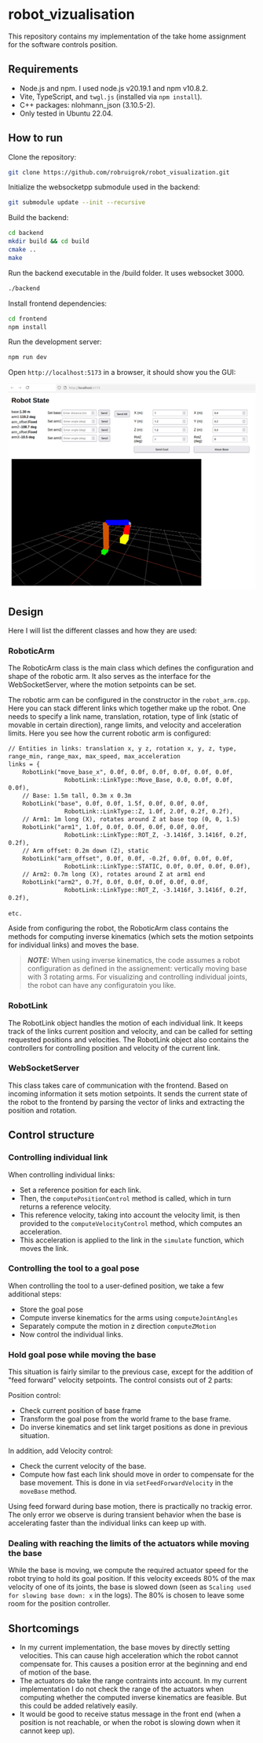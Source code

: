 # robot_vizualisation

This repository contains my implementation of the take home assignment for the software controls position.

## Requirements
- Node.js and npm. I used node.js v20.19.1 and npm v10.8.2.
- Vite, TypeScript, and `twgl.js` (installed via `npm install`).
- C++ packages: nlohmann_json (3.10.5-2).
- Only tested in Ubuntu 22.04.


## How to run
Clone the repository:
```bash
git clone https://github.com/robruigrok/robot_visualization.git
```
Initialize the websocketpp submodule used in the backend:
```bash
git submodule update --init --recursive 
```

Build the backend:
```bash
cd backend
mkdir build && cd build
cmake ..
make
```
Run the backend executable in the /build folder. It uses websocket 3000.
```bash
./backend
```
Install frontend dependencies:
```bash
cd frontend
npm install
```
Run the development server:
```bash
npm run dev
```
Open `http://localhost:5173` in a browser, it should show you the GUI:

![Alt text](GUI_example.png)


## Design

Here I will list the different classes and how they are used:

### RoboticArm
The RoboticArm class is the main class which defines the configuration and shape of the robotic arm. It also serves as the interface for the WebSocketServer, where the motion setpoints can be set.

The robotic arm can be configured in the constructor in the ```robot_arm.cpp```. Here you can stack different links which together make up the robot. One needs to specify a link name, translation, rotation, type of link (static of movable in certain direction), range limits, and velocity and acceleration limits. Here you see how the current robotic arm is configured:

```
// Entities in links: translation x, y z, rotation x, y, z, type, range_min, range_max, max_speed, max_acceleration    
links = {
    RobotLink("move_base_x", 0.0f, 0.0f, 0.0f, 0.0f, 0.0f, 0.0f,
                RobotLink::LinkType::Move_Base, 0.0, 0.0f, 0.0f, 0.0f),     
    // Base: 1.5m tall, 0.3m x 0.3m
    RobotLink("base", 0.0f, 0.0f, 1.5f, 0.0f, 0.0f, 0.0f,
                RobotLink::LinkType::Z, 1.0f, 2.0f, 0.2f, 0.2f),
    // Arm1: 1m long (X), rotates around Z at base top (0, 0, 1.5)
    RobotLink("arm1", 1.0f, 0.0f, 0.0f, 0.0f, 0.0f, 0.0f,
                RobotLink::LinkType::ROT_Z, -3.1416f, 3.1416f, 0.2f, 0.2f),
    // Arm offset: 0.2m down (Z), static
    RobotLink("arm_offset", 0.0f, 0.0f, -0.2f, 0.0f, 0.0f, 0.0f,
                RobotLink::LinkType::STATIC, 0.0f, 0.0f, 0.0f, 0.0f),
    // Arm2: 0.7m long (X), rotates around Z at arm1 end
    RobotLink("arm2", 0.7f, 0.0f, 0.0f, 0.0f, 0.0f, 0.0f,
                RobotLink::LinkType::ROT_Z, -3.1416f, 3.1416f, 0.2f, 0.2f),

etc.
```
Aside from configuring the robot, the RoboticArm class contains the methods for computing inverse kinematics (which sets the motion setpoints for individual links) and moves the base.

> **_NOTE:_**  When using inverse kinematics, the code assumes a robot configuration as defined in the assignement: vertically moving base with 3 rotating arms. For visualizing and controlling individual joints, the robot can have any configuratoin you like.

### RobotLink
The RobotLink object handles the motion of each individual link. It keeps track of the links current position and velocity, and can be called for setting requested positions and velocities. The RobotLink object also contains the controllers for controlling position and velocity of the current link.

### WebSocketServer
This class takes care of communication with the frontend. Based on incoming information it sets motion setpoints. It sends the current state of the robot to the frontend by parsing the vector of links and extracting the position and rotation.


## Control structure

### Controlling individual link
When controlling individual links:
- Set a reference position for each link.
- Then, the ```computePositionControl``` method is called, which in turn returns a reference velocity. 
- This reference velocity, taking into account the velocity limit, is then provided to the ```computeVelocityControl``` method, which computes an acceleration. 
- This acceleration is applied to the link in the ```simulate``` function, which moves the link.

### Controlling the tool to a goal pose
When controlling the tool to a user-defined position, we take a few additional steps:

- Store the goal pose 
- Compute inverse kinematics for the arms using ```computeJointAngles```
- Separately compute the motion in z direction ```computeZMotion```
- Now control the individual links.

### Hold goal pose while moving the base
This situation is fairly similar to the previous case, except for the addition of "feed forward" velocity setpoints. The control consists out of 2 parts:

Position control:
- Check current position of base frame
- Transform the goal pose from the world frame to the base frame.
- Do inverse kinematics and set link target positions as done in previous situation.

In addition, add Velocity control:

- Check the current velocity of the base.
- Compute how fast each link should move in order to compensate for the base movement. This is done in via ```setFeedForwardVelocity``` in the ```moveBase``` method.

Using feed forward during base motion, there is practically no trackig error. The only error we observe is during transient behavior when the base is accelerating faster than the individual links can keep up with.

### Dealing with reaching the limits of the actuators while moving the base
While the base is moving, we compute the required actuator speed for the robot trying to hold its goal position. If this velocity exceeds 80% of the max velocity of one of its joints, the base is slowed down (seen as ```Scaling used for slowing base down: x``` in the logs). The 80% is chosen to leave some room for the position controller.

## Shortcomings

- In my current implementation, the base moves by directly setting velocities. This can cause high acceleration which the robot cannot compensate for. This causes a position error at the beginning and end of motion of the base.
- The actuators do take the range contraints into account. In my current implementation I do not check the range of the actuators when computing whether the computed inverse kinematics are feasible. But this could be added relatively easily.
- It would be good to receive status message in the front end (when a position is not reachable, or when the robot is slowing down when it cannot keep up).